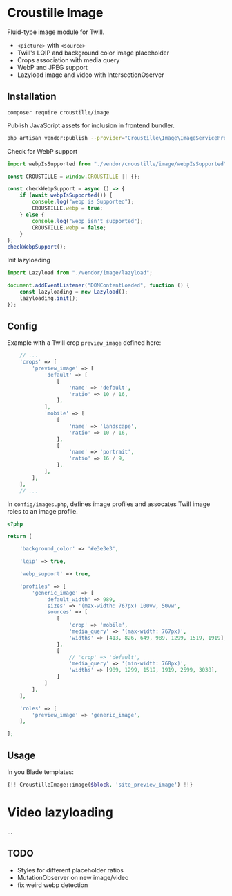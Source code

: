 # Croustille Image

Fluid-type image module for Twill.

-   `<picture>` with `<source>`
-   Twill's LQIP and background color image placeholder
-   Crops association with media query
-   WebP and JPEG support
-   Lazyload image and video with IntersectionOserver

## Installation

```
composer require croustille/image
```

Publish JavaScript assets for inclusion in frontend bundler.

```bash
php artisan vendor:publish --provider="Croustille\Image\ImageServiceProvider" --tag=js
```

Check for WebP support

```js
import webpIsSupported from "./vendor/croustille/image/webpIsSupported";

const CROUSTILLE = window.CROUSTILLE || {};

const checkWebpSupport = async () => {
    if (await webpIsSupported()) {
        console.log("webp is Supported");
        CROUSTILLE.webp = true;
    } else {
        console.log("webp isn't supported");
        CROUSTILLE.webp = false;
    }
};
checkWebpSupport();
```

Init lazyloading

```js
import Lazyload from "./vendor/image/lazyload";

document.addEventListener("DOMContentLoaded", function () {
    const lazyloading = new Lazyload();
    lazyloading.init();
});
```

## Config

Example with a Twill crop `preview_image` defined here:

```php
    // ...
    'crops' => [
        'preview_image' => [
            'default' => [
                [
                    'name' => 'default',
                    'ratio' => 10 / 16,
                ],
            ],
            'mobile' => [
                [
                    'name' => 'landscape',
                    'ratio' => 10 / 16,
                ],
                [
                    'name' => 'portrait',
                    'ratio' => 16 / 9,
                ],
            ],
        ],
    ],
    // ...
```

In `config/images.php`, defines image profiles and assocates Twill image roles to an image profile.

```php
<?php

return [

    'background_color' => '#e3e3e3',

    'lqip' => true,

    'webp_support' => true,

    'profiles' => [
        'generic_image' => [
            'default_width' => 989,
            'sizes' => '(max-width: 767px) 100vw, 50vw',
            'sources' => [
                [
                    'crop' => 'mobile',
                    'media_query' => '(max-width: 767px)',
                    'widths' => [413, 826, 649, 989, 1299, 1519, 1919],
                ],
                [
                    // 'crop' => 'default',
                    'media_query' => '(min-width: 768px)',
                    'widths' => [989, 1299, 1519, 1919, 2599, 3038],
                ]
            ]
        ],
    ],

    'roles' => [
        'preview_image' => 'generic_image',
    ],

];
```

## Usage

In you Blade templates:

```php
{!! CroustilleImage::image($block, 'site_preview_image') !!}
```

# Video lazyloading

...

## TODO

-   Styles for different placeholder ratios
-   MutationObserver on new image/video
-   fix weird webp detection
